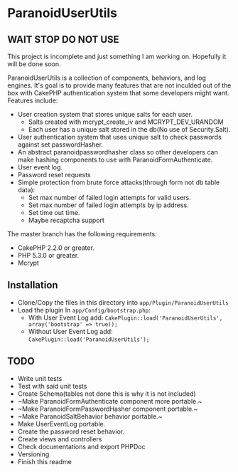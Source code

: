 ParanoidUserUtils
=================
## WAIT STOP DO NOT USE
This project is incomplete and just something I am working on. Hopefully it will be done soon.

ParanoidUserUtils is a collection of components, behaviors, and log engines. It's
goal is to provide many features that are not inculded out of the box with CakePHP authentication system
that some developers might want.
Features include:
* User creation system that stores unique salts for each user.
    * Salts created with mcrypt_create_iv and MCRYPT_DEV_URANDOM
    * Each user has a unique salt stored in the db(No use of Security.Salt).
* User authentication system that uses unique salt to check passwords against set passwordHasher.
* An abstract paranoidpasswordhasher class so other developers can make
  hashing components to use with ParanoidFormAuthenticate.
* User event log.
* Password reset requests
* Simple protection from brute force attacks(through form not db table data):
    * Set max number of failed login attempts for valid users.
    * Set max number of failed login attempts by ip address.
    * Set time out time.
    * Maybe recaptcha support

The master branch has the following requirements:

* CakePHP 2.2.0 or greater.
* PHP 5.3.0 or greater.
* Mcrypt

## Installation

* Clone/Copy the files in this directory into `app/Plugin/ParanoidUserUtils`
* Load the plugin In `app/Config/bootstrap.php`:
    * With User Event Log add: `CakePlugin::load('ParanoidUserUtils', array('bootstrap' => true));`
    * Without User Event Log add: `CakePlugin::load('ParanoidUserUtils');`

## TODO
* Write unit tests
* Test with said unit tests
* Create Schema(tables not done this is why it is not included)
* ~Make ParanoidFormAuthenticate component more portable.~
* ~Make ParanoidFormPasswordHasher component portable.~
* ~Make ParanoidSaltBehavior behavior portable.~
* Make UserEventLog portable.
* Create the password reset behavior.
* Create views and controllers
* Check documentations and export PHPDoc
* Versioning
* Finish this readme